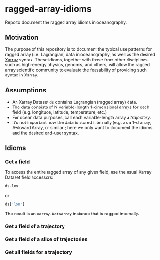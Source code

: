 # ragged-array-idioms

Repo to document the ragged array idioms in oceanography.

## Motivation

The purpose of this repository is to document the typical use patterns
for ragged array (i.e. Lagrangian) data in oceanography, as well as
the desired [Xarray](https://xarray.dev) syntax.
These idioms, together with those from other disciplines such as
high-energy physics, genomis, and others, will allow the ragged array
scientific community to evaluate the feasability of providing such
syntax in Xarray.

## Assumptions

* An Xarray Dataset `ds` contains Lagrangian (ragged array) data.
* The data consists of N variable-length 1-dimensional arrays
for each field (e.g. longitude, latitude, temperature, etc.)
* For ocean data purposes, call each variable-length array a _trajectory_.
* It's not important how the data is stored internally
(e.g. as a 1-d array, Awkward Array, or similar);
here we only want to document the idioms and the desired end-user syntax.

## Idioms

### Get a field

To access the entire ragged array of any given field, use the usual
Xarray Dataset field accessors:

```python
ds.lon
```

or

```python
ds['lon']
```

The result is an `xarray.DataArray` instance that is ragged internally.

### Get a field of a trajectory

### Get a field of a slice of trajectories

### Get all fields for a trajectory
